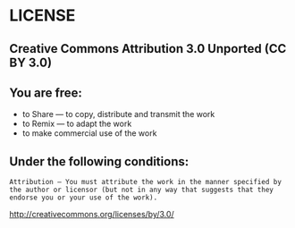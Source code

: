 # LICENSE

## Creative Commons Attribution 3.0 Unported (CC BY 3.0)


## You are free:

  + to Share — to copy, distribute and transmit the work
  + to Remix — to adapt the work
  + to make commercial use of the work

## Under the following conditions:

    Attribution — You must attribute the work in the manner specified by the author or licensor (but not in any way that suggests that they endorse you or your use of the work). 

<http://creativecommons.org/licenses/by/3.0/> 